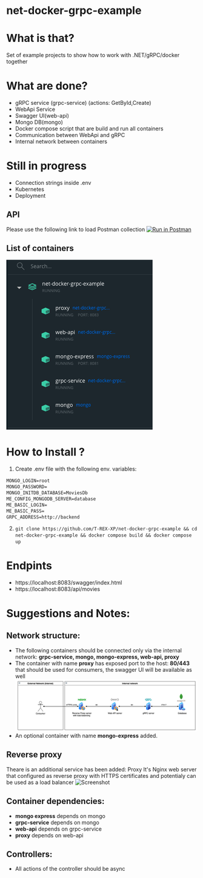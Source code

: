 # net-docker-grpc-example

# What is that?

Set of example projects to show how to work with .NET/gRPC/docker together

# What are done?
- gRPC service (grpc-service) (actions: GetById,Create)
- WebApi Service
- Swagger UI(web-api)
- Mongo DB(mongo)
- Docker compose script that are build and run all containers
- Communication between WebApi and gRPC
- Internal network between containers

# Still in progress
- Connection strings inside .env
- Kubernetes
- Deployment

## API
Please use the following link to load Postman collection 
[![Run in Postman](https://run.pstmn.io/button.svg)](/open-api-spec.json)


## List of containers
![Screenshot](imgs/docker_containers_list.png)

# How to Install ?

1. Create .env file with the following env. variables:
```
MONGO_LOGIN=root
MONGO_PASSWORD=
MONGO_INITDB_DATABASE=MoviesDb
ME_CONFIG_MONGODB_SERVER=database
ME_BASIC_LOGIN=
ME_BASIC_PASS=
GRPC_ADDRESS=http://backend
```
2. `git clone https://github.com/T-REX-XP/net-docker-grpc-example && cd net-docker-grpc-example && docker compose build && docker compose up`

# Endpints
-	https://localhost:8083/swagger/index.html
-	https://localhost:8083/api/movies

# Suggestions and Notes:

## Network structure:
-	The following containers should be connected only via the internal network: **grpc-service, mongo, mongo-express, web-api, proxy**
-	The container with name **proxy** has exposed port to the host: **80/443** that should be used for consumers, the swagger UI will be available as well
![Screenshot](imgs/architecture_diagramm.png)
- An optional container with name **mongo-express** added.

## Reverse proxy
Theare is an additional service has been added: Proxy
It's Nginx web server that configured as reverse proxy with HTTPS certificates and potentialy can be used as a load balancer
![Screenshot](imgs/_architecture_diagramm_feature.png)

## Container dependencies:
 - **mongo express** depends on mongo
 - **grpc-service** depends on mongo
 - **web-api** depends on grpc-service
 - **proxy** depends on web-api 

## Controllers:
- All actions of the controller should be async
